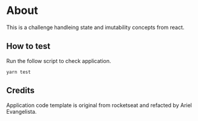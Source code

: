 # About

This is a challenge handleing state and imutability concepts from react.

## How to test

Run the follow script to check application.

```
yarn test
```

## Credits

Application code template is original from rocketseat and refacted by Ariel Evangelista.
